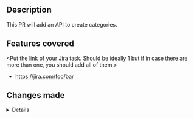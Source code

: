 ## Description

<Put a one line short summary of what this PR does.>
This PR will add an API to create categories.

## Features covered

<Put the link of your Jira task. Should be ideally 1 but if in case there are more than one, you should add all of them.>

- https://jira.com/foo/bar

## Changes made

<Details of all the changes you made in the code while creating this pr with reasons>
* Added a new controller for categories
* Added aws-s3 library for downloading images
* Added test cases for apis
* Updated API documentation
* spelling correction in the helper function

## Screenshots/recordings

<If possible, create a screen recording or add screenshots of changes you have made. This will allow the reviewer to test the pr quickly and not miss anything due to assumptions>

## Testing

<Add detailed steps for how to test the feature>

## Self checks

- [ ] Code follows coding style guidelines.
- [ ] All tests pass successfully.
- [ ] No new linting errors or warnings.
- [ ] Documentation is updated, if necessary.
- [ ] Dependencies are updated, if required.
- [ ] There are no merge conflicts.

## Reviewer Suggestions

<Any suggestions that you want the reviewer to look at such as special instructions, any files that you want them to specially check.>
